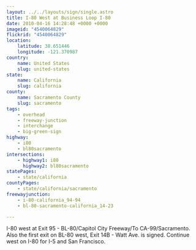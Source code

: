 ```yaml
---
layout: ../../layouts/sign/single.astro
title: I-80 West at Business Loop I-80
date: 2010-04-16 14:28:48 +0000 +0000
imageid: "4540064829"
flickrid: "4540064829"
location:
    latitude: 38.651446
    longitude: -121.370987
country:
    name: United States
    slug: united-states
state:
    name: California
    slug: california
county:
    name: Sacramento County
    slug: sacramento
tags:
    - overhead
    - freeway-junction
    - interchange
    - big-green-sign
highway:
    - i80
    - bl80sacramento
intersections:
    - highway1: i80
      highway2: bl80sacramento
statePages:
    - state/california
countyPages:
    - state/california/sacramento
freewayjunction:
    - i-80-california_94-94
    - bl-80-sacramento-california_14-23

---
```

I-80 west at Exit 95 - BL-80/Capitol City Freeway/To CA-99/Sacramento.  Also the first exit on BL-80 west, Exit 14B - Watt Ave. is signed.  Continue west on I-80 for I-5 and San Francisco.